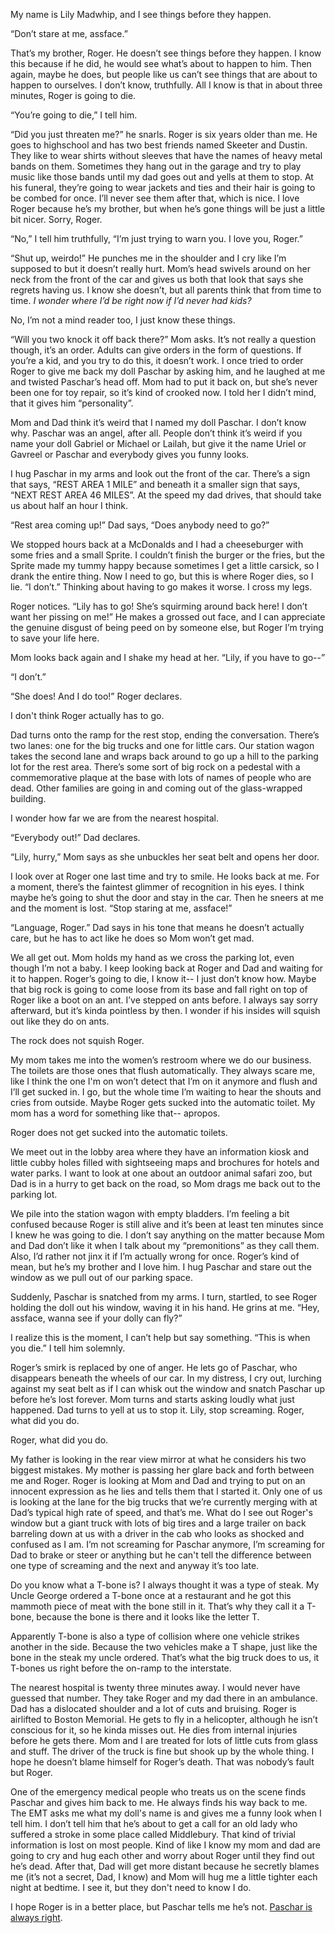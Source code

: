 My name is Lily Madwhip, and I see things before they happen.

“Don’t stare at me, assface.”

That’s my brother, Roger. He doesn’t see things before they happen. I know this because if he did, he would see what’s about to happen to him. Then again, maybe he does, but people like us can’t see things that are about to happen to ourselves. I don’t know, truthfully. All I know is that in about three minutes, Roger is going to die.

“You’re going to die,” I tell him.

“Did you just threaten me?” he snarls. Roger is six years older than me. He goes to highschool and has two best friends named Skeeter and Dustin. They like to wear shirts without sleeves that have the names of heavy metal bands on them. Sometimes they hang out in the garage and try to play music like those bands until my dad goes out and yells at them to stop. At his funeral, they’re going to wear jackets and ties and their hair is going to be combed for once. I’ll never see them after that, which is nice. I love Roger because he’s my brother, but when he’s gone things will be just a little bit nicer. Sorry, Roger.

“No,” I tell him truthfully, “I’m just trying to warn you. I love you, Roger.”

“Shut up, weirdo!” He punches me in the shoulder and I cry like I’m supposed to but it doesn’t really hurt. Mom’s head swivels around on her neck from the front of the car and gives us both that look that says she regrets having us. I know she doesn’t, but all parents think that from time to time. *I wonder where I’d be right now if I’d never had kids?*

No, I’m not a mind reader too, I just know these things.

“Will you two knock it off back there?” Mom asks. It’s not really a question though, it’s an order. Adults can give orders in the form of questions. If you’re a kid, and you try to do this, it doesn’t work. I once tried to order Roger to give me back my doll Paschar by asking him, and he laughed at me and twisted Paschar’s head off. Mom had to put it back on, but she’s never been one for toy repair, so it’s kind of crooked now. I told her I didn’t mind, that it gives him “personality”.

Mom and Dad think it’s weird that I named my doll Paschar. I don’t know why. Paschar was an angel, after all. People don’t think it’s weird if you name your doll Gabriel or Michael or Lailah, but give it the name Uriel or Gavreel or Paschar and everybody gives you funny looks.

I hug Paschar in my arms and look out the front of the car. There’s a sign that says, “REST AREA 1 MILE” and beneath it a smaller sign that says, “NEXT REST AREA 46 MILES”. At the speed my dad drives, that should take us about half an hour I think.

“Rest area coming up!” Dad says, “Does anybody need to go?”

We stopped hours back at a McDonalds and I had a cheeseburger with some fries and a small Sprite. I couldn’t finish the burger or the fries, but the Sprite made my tummy happy because sometimes I get a little carsick, so I drank the entire thing. Now I need to go, but this is where Roger dies, so I lie. “I don’t.” Thinking about having to go makes it worse. I cross my legs.

Roger notices. “Lily has to go! She’s squirming around back here! I don’t want her pissing on me!” He makes a grossed out face, and I can appreciate the genuine disgust of being peed on by someone else, but Roger I’m trying to save your life here.

Mom looks back again and I shake my head at her. “Lily, if you have to go--”

“I don’t.”

“She does! And I do too!” Roger declares.

I don't think Roger actually has to go. 

Dad turns onto the ramp for the rest stop, ending the conversation. There’s two lanes: one for the big trucks and one for little cars. Our station wagon takes the second lane and wraps back around to go up a hill to the parking lot for the rest area. There’s some sort of big rock on a pedestal with a commemorative plaque at the base with lots of names of people who are dead. Other families are going in and coming out of the glass-wrapped building.

I wonder how far we are from the nearest hospital.

“Everybody out!” Dad declares.

“Lily, hurry,” Mom says as she unbuckles her seat belt and opens her door.

I look over at Roger one last time and try to smile. He looks back at me. For a moment, there’s the faintest glimmer of recognition in his eyes. I think maybe he’s going to shut the door and stay in the car. Then he sneers at me and the moment is lost. “Stop staring at me, assface!”

“Language, Roger.” Dad says in his tone that means he doesn’t actually care, but he has to act like he does so Mom won’t get mad.

We all get out. Mom holds my hand as we cross the parking lot, even though I’m not a baby. I keep looking back at Roger and Dad and waiting for it to happen. Roger’s going to die, I know it-- I just don’t know how. Maybe that big rock is going to come loose from its base and fall right on top of Roger like a boot on an ant. I’ve stepped on ants before. I always say sorry afterward, but it’s kinda pointless by then. I wonder if his insides will squish out like they do on ants.

The rock does not squish Roger.

My mom takes me into the women’s restroom where we do our business. The toilets are those ones that flush automatically. They always scare me, like I think the one I'm on won’t detect that I’m on it anymore and flush and I’ll get sucked in. I go, but the whole time I’m waiting to hear the shouts and cries from outside. Maybe Roger gets sucked into the automatic toilet. My mom has a word for something like that-- apropos.

Roger does not get sucked into the automatic toilets.

We meet out in the lobby area where they have an information kiosk and little cubby holes filled with sightseeing maps and brochures for hotels and water parks. I want to look at one about an outdoor animal safari zoo, but Dad is in a hurry to get back on the road, so Mom drags me back out to the parking lot.

We pile into the station wagon with empty bladders. I’m feeling a bit confused because Roger is still alive and it’s been at least ten minutes since I knew he was going to die. I don’t say anything on the matter because Mom and Dad don’t like it when I talk about my “premonitions” as they call them. Also, I’d rather not jinx it if I’m actually wrong for once. Roger’s kind of mean, but he’s my brother and I love him. I hug Paschar and stare out the window as we pull out of our parking space.

Suddenly, Paschar is snatched from my arms. I turn, startled, to see Roger holding the doll out his window, waving it in his hand. He grins at me. “Hey, assface, wanna see if your dolly can fly?”

I realize this is the moment, I can’t help but say something. “This is when you die.” I tell him solemnly.

Roger’s smirk is replaced by one of anger. He lets go of Paschar, who disappears beneath the wheels of our car. In my distress, I cry out, lurching against my seat belt as if I can whisk out the window and snatch Paschar up before he’s lost forever. Mom turns and starts asking loudly what just happened. Dad turns to yell at us to stop it. Lily, stop screaming. Roger, what did you do.

Roger, what did you do.

My father is looking in the rear view mirror at what he considers his two biggest mistakes. My mother is passing her glare back and forth between me and Roger. Roger is looking at Mom and Dad and trying to put on an innocent expression as he lies and tells them that I started it. Only one of us is looking at the lane for the big trucks that we’re currently merging with at Dad’s typical high rate of speed, and that’s me. What do I see out Roger's window but a giant truck with lots of big tires and a large trailer on back barreling down at us with a driver in the cab who looks as shocked and confused as I am. I’m not screaming for Paschar anymore, I’m screaming for Dad to brake or steer or anything but he can't tell the difference between one type of screaming and the next and anyway it’s too late.

Do you know what a T-bone is? I always thought it was a type of steak. My Uncle George ordered a T-bone once at a restaurant and he got this mammoth piece of meat with the bone still in it. That’s why they call it a T-bone, because the bone is there and it looks like the letter T.

Apparently T-bone is also a type of collision where one vehicle strikes another in the side. Because the two vehicles make a T shape, just like the bone in the steak my uncle ordered. That’s what the big truck does to us, it T-bones us right before the on-ramp to the interstate.

The nearest hospital is twenty three minutes away. I would never have guessed that number. They take Roger and my dad there in an ambulance. Dad has a dislocated shoulder and a lot of cuts and bruising. Roger is airlifted to Boston Memorial. He gets to fly in a helicopter, although he isn’t conscious for it, so he kinda misses out. He dies from internal injuries before he gets there. Mom and I are treated for lots of little cuts from glass and stuff. The driver of the truck is fine but shook up by the whole thing. I hope he doesn’t blame himself for Roger’s death. That was nobody’s fault but Roger.

One of the emergency medical people who treats us on the scene finds Paschar and gives him back to me. He always finds his way back to me. The EMT asks me what my doll's name is and gives me a funny look when I tell him. I don’t tell him that he’s about to get a call for an old lady who suffered a stroke in some place called Middlebury. That kind of trivial information is lost on most people. Kind of like I know my mom and dad are going to cry and hug each other and worry about Roger until they find out he’s dead. After that, Dad will get more distant because he secretly blames me (it’s not a secret, Dad, I know) and Mom will hug me a little tighter each night at bedtime. I see it, but they don't need to know I do.

I hope Roger is in a better place, but Paschar tells me he’s not. [Paschar is always right](https://www.reddit.com/r/nosleep/comments/akrjsd/my_name_is_lily_madwhip_and_i_dont_need_a/).